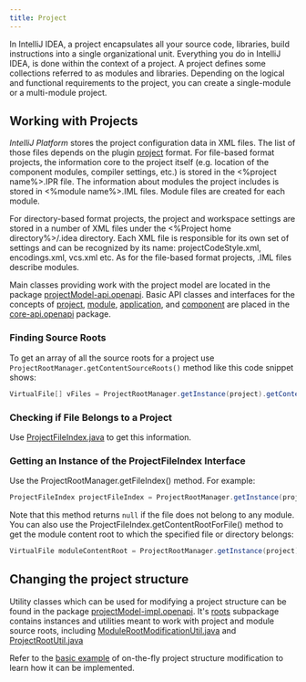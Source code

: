 ```yaml
---
title: Project
---
```


In IntelliJ IDEA, a project encapsulates all your source code, libraries, build instructions into a single organizational unit.
Everything you do in IntelliJ IDEA, is done within the context of a project.
A project defines some collections referred to as modules and libraries.
Depending on the logical and functional requirements to the project, you can create a single-module or a multi-module project.

## Working with Projects

*IntelliJ Platform* stores the project configuration data in XML files.
The list of those files depends on the plugin
[project](http://www.jetbrains.com/idea/webhelp/project.html)
format.
For file-based format projects, the information core to the project itself (e.g. location of the component modules, compiler settings, etc.) is stored in the <%project name%>.IPR file.
The information about modules the project includes is stored in <%module name%>.IML files.
Module files are created for each module.

For directory-based format projects, the project and workspace settings are stored in a number of XML files under the <%Project home directory%>/.idea directory.
Each XML file is responsible for its own set of settings and can be recognized by its name: projectCodeStyle.xml, encodings.xml, vcs.xml etc.
As for the file-based format projects, .IML files describe modules.

Main classes providing work with the project model are located in the package
[projectModel-api.openapi](https://github.com/JetBrains/intellij-community/tree/master/platform/projectModel-api/src/com/intellij/openapi).
Basic API classes and interfaces for the concepts of
[project](https://github.com/JetBrains/intellij-community/blob/master/platform/core-api/src/com/intellij/openapi/project/Project.java),
[module](https://github.com/JetBrains/intellij-community/blob/master/platform/core-api/src/com/intellij/openapi/module/Module.java),
[application](https://github.com/JetBrains/intellij-community/blob/master/platform/core-api/src/com/intellij/openapi/application/Application.java),
and
[component](https://github.com/JetBrains/intellij-community/blob/master/platform/core-api/src/com/intellij/openapi/components/ProjectComponent.java)
are placed in the
[core-api.openapi](https://github.com/JetBrains/intellij-community/tree/master/platform/core-api/src/com/intellij/openapi)
package.


### Finding Source Roots

To get an array of all the source roots for a project use 
```ProjectRootManager.getContentSourceRoots()``` 
method like this code snippet shows:


```java
VirtualFile[] vFiles = ProjectRootManager.getInstance(project).getContentSourceRoots();
```


### Checking if File Belongs to a Project

Use 
[ProjectFileIndex.java](https://github.com/JetBrains/intellij-community/blob/master/platform/projectModel-api/src/com/intellij/openapi/roots/ProjectFileIndex.java)
to get this information.

### Getting an Instance of the ProjectFileIndex Interface

Use the ProjectRootManager.getFileIndex() method. For example:

```java
ProjectFileIndex projectFileIndex = ProjectRootManager.getInstance(project).getFileIndex();
```

Note that this method returns `null` if the file does not belong to any module.
You can also use the ProjectFileIndex.getContentRootForFile() method to get the module content root to which the specified file or directory belongs:

```java
VirtualFile moduleContentRoot = ProjectRootManager.getInstance(project).getFileIndex().getContentRootForFile(virtualFileOrDirectory);
``` 

## Changing the project structure

Utility classes which can be used for modifying a project structure can be found in the package
[projectModel-impl.openapi](https://github.com/JetBrains/intellij-community/blob/master/platform/projectModel-impl/src/com/intellij/openapi).
It's
[roots](https://github.com/JetBrains/intellij-community/blob/master/platform/projectModel-impl/src/com/intellij/openapi/roots/)
subpackage contains instances and utilities meant to work with project and module source roots, including
[ModuleRootModificationUtil.java](https://github.com/JetBrains/intellij-community/blob/master/platform/projectModel-api/src/com/intellij/openapi/roots/ModuleRootModificationUtil.java)
and
[ProjectRootUtil.java](https://github.com/JetBrains/intellij-community/blob/master/platform/projectModel-impl/src/com/intellij/openapi/projectRoots/impl/ProjectRootUtil.java)

Refer to the
[basic example](https://github.com/JetBrains/intellij-sdk/blob/master/code_samples/project_model/src/com/intellij/tutorials/project/model/ModificationAction.java)
of on-the-fly project structure modification to learn how it can be implemented.
